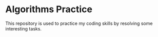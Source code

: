 # Algorithms Practice

This repository is used to practice my coding skills by resolving some interesting tasks. 
